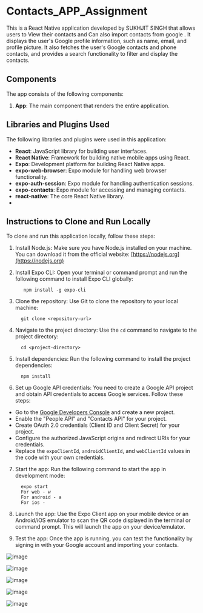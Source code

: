 # Contacts_APP_Assignment

This is a React Native application  developed by SUKHJIT SINGH that allows users to View  their contacts and Can also import contacts from google . It displays the user's Google profile information, such as name, email, and profile picture. It also fetches the user's Google contacts and phone contacts, and provides a search functionality to filter and display the contacts.

## Components

The app consists of the following components:

1. **App**: The main component that renders the entire application.

## Libraries and Plugins Used

The following libraries and plugins were used in this application:

- **React**: JavaScript library for building user interfaces.
- **React Native**: Framework for building native mobile apps using React.
- **Expo**: Development platform for building React Native apps.
- **expo-web-browser**: Expo module for handling web browser functionality.
- **expo-auth-session**: Expo module for handling authentication sessions.
- **expo-contacts**: Expo module for accessing and managing contacts.
- **react-native**: The core React Native library.
- 
## Instructions to Clone and Run Locally

To clone and run this application locally, follow these steps:

1. Install Node.js: Make sure you have Node.js installed on your machine. You can download it from the official website: [https://nodejs.org](https://nodejs.org)

2. Install Expo CLI: Open your terminal or command prompt and run the following command to install Expo CLI globally:

          npm install -g expo-cli


3. Clone the repository: Use Git to clone the repository to your local machine:

         git clone <repository-url>

4. Navigate to the project directory: Use the `cd` command to navigate to the project directory:

         cd <project-directory>

5. Install dependencies: Run the following command to install the project dependencies:

         npm install

6. Set up Google API credentials: You need to create a Google API project and obtain API credentials to access Google services. Follow these steps:

- Go to the [Google Developers Console](https://console.developers.google.com) and create a new project.
- Enable the "People API" and "Contacts API" for your project.
- Create OAuth 2.0 credentials (Client ID and Client Secret) for your project.
- Configure the authorized JavaScript origins and redirect URIs for your credentials.
- Replace the `expoClientId`, `androidClientId`, and `webClientId` values in the code with your own credentials.

7. Start the app: Run the following command to start the app in development mode:

         expo start
         For web - w
         For android - a
         For ios - 
         
8. Launch the app: Use the Expo Client app on your mobile device or an Android/iOS emulator to scan the QR code displayed in the terminal or command prompt. This will launch the app on your device/emulator.


9. Test the app: Once the app is running, you can test the functionality by signing in with your Google account and importing your contacts.

![image](https://github.com/SUKHJIT-CYBER/Contacts_APP/assets/78156807/d1b90c15-3986-49e3-894a-a64ad835b352)

![image](https://github.com/SUKHJIT-CYBER/Contacts_APP/assets/78156807/006c4050-9e96-4ae3-a1f3-a62886161c57)

![image](https://github.com/SUKHJIT-CYBER/Contacts_APP_Assignment/assets/78156807/c847a15b-88e6-4c30-ac4a-1a7dd1cd1dcc)

![image](https://github.com/SUKHJIT-CYBER/Contacts_APP_Assignment/assets/78156807/37069b6a-5861-4e09-9826-6fbe66fdcd52)

![image](https://github.com/SUKHJIT-CYBER/Contacts_APP_Assignment/assets/78156807/5a47984b-c889-4465-9e44-7e1f36d1d87b)


